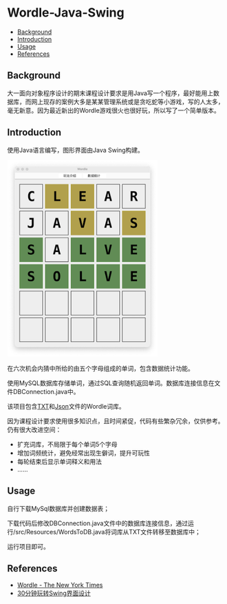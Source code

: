 # Wordle-Java-Swing
* [Background](#bg)
* [Introduction](#intro)
* [Usage](#usage)
* [References](#ref)
## <span id="bg">Background</span>
大一面向对象程序设计的期末课程设计要求是用Java写一个程序，最好能用上数据库，而网上现存的案例大多是某某管理系统或是贪吃蛇等小游戏，写的人太多，毫无新意。因为最近新出的Wordle游戏很火也很好玩，所以写了一个简单版本。
## <span id="intro">Introduction</span>
使用Java语言编写，图形界面由Java Swing构建。

<img src="src/Resources/example_1.png" width="350">

在六次机会内猜中所给的由五个字母组成的单词，包含数据统计功能。

使用MySQL数据库存储单词，通过SQL查询随机返回单词。数据库连接信息在文件DBConnection.java中。

该项目包含[TXT](https://github.com/Charles-Stark/Wordle-Java-Swing/blob/master/src/Resources/word_list.txt)和[Json](https://github.com/Charles-Stark/Wordle-Java-Swing/blob/master/src/Resources/words.json)文件的Wordle词库。

因为课程设计要求使用很多知识点，且时间紧促，代码有些繁杂冗余，仅供参考。仍有很大改进空间：
* 扩充词库，不局限于每个单词5个字母
* 增加词频统计，避免经常出现生僻词，提升可玩性
* 每轮结束后显示单词释义和用法
* ......
## <span id="usage">Usage</span>
自行下载MySql数据库并创建数据表；

下载代码后修改DBConnection.java文件中的数据库连接信息，通过运行/src/Resources/WordsToDB.java将词库从TXT文件转移至数据库中；

运行项目即可。
## <span id="ref">References</span>
* [Wordle - The New York Times](https://www.nytimes.com/games/wordle/index.html)
* [30分钟玩转Swing界面设计](http://c.biancheng.net/swing/)
